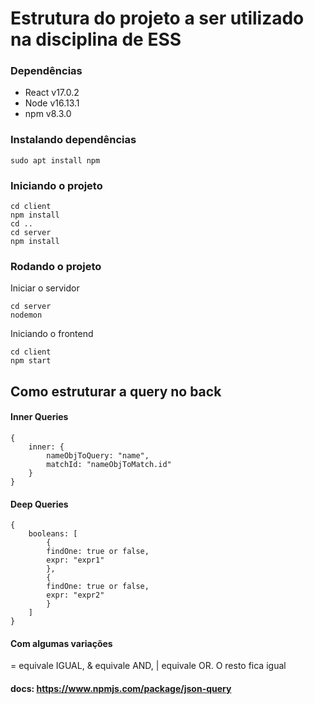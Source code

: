 # Estrutura do projeto a ser utilizado na disciplina de ESS

### Dependências

- React v17.0.2
- Node v16.13.1
- npm v8.3.0

### Instalando dependências

```
sudo apt install npm
```

### Iniciando o projeto

```
cd client
npm install
cd ..
cd server
npm install
```

### Rodando o projeto

Iniciar o servidor

```
cd server
nodemon
```

Iniciando o frontend

```
cd client
npm start
```

## Como estruturar a query no back

#### Inner Queries

```
{
    inner: {
        nameObjToQuery: "name",
        matchId: "nameObjToMatch.id"
    }
}
```

#### Deep Queries

```
{
    booleans: [
        {
        findOne: true or false,
        expr: "expr1"
        },
        {
        findOne: true or false,
        expr: "expr2"
        }
    ]
}
```

#### Com algumas variações

= equivale IGUAL, & equivale AND, | equivale OR. O resto fica igual

#### docs: https://www.npmjs.com/package/json-query
